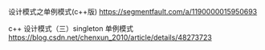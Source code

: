 
设计模式之单例模式(c++版) https://segmentfault.com/a/1190000015950693

c++ 设计模式（三）singleton 单例模式 https://blog.csdn.net/chenxun_2010/article/details/48273723
